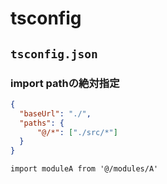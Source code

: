 # tsconfig

## `tsconfig.json`

### import pathの絶対指定

```json
{
  "baseUrl": "./",
  "paths": {
      "@/*": ["./src/*"]
  }
}
```

```tsx
import moduleA from '@/modules/A'
```
